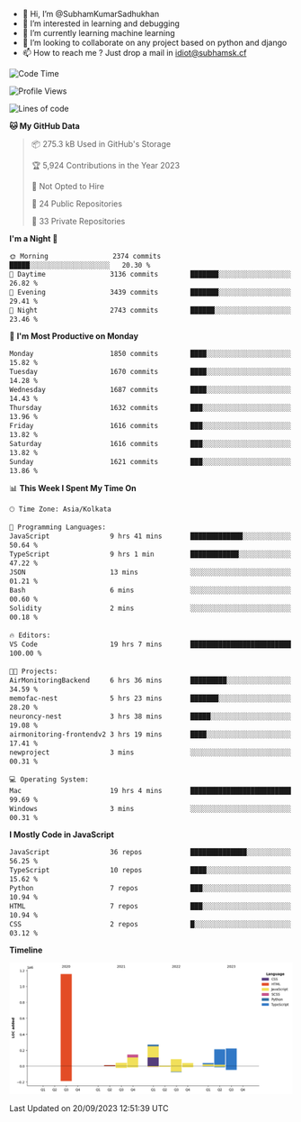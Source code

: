 - 👋 Hi, I’m @SubhamKumarSadhukhan
- 👀 I’m interested in learning and debugging
- 🌱 I’m currently learning machine learning
- 💞️ I’m looking to collaborate on any project based on python and django
- 📫 How to reach me ?
      Just drop a mail in idiot@subhamsk.cf

<!---
SubhamKumarSadhukhan/SubhamKumarSadhukhan is a ✨ special ✨ repository because its `README.md` (this file) appears on your GitHub profile.
You can click the Preview link to take a look at your changes.
--->


<!--START_SECTION:waka-->
![Code Time](http://img.shields.io/badge/Code%20Time-1%2C576%20hrs%2038%20mins-blue)

![Profile Views](http://img.shields.io/badge/Profile%20Views-11-blue)

![Lines of code](https://img.shields.io/badge/From%20Hello%20World%20I%27ve%20Written-2.2%20million%20lines%20of%20code-blue)

**🐱 My GitHub Data** 

> 📦 275.3 kB Used in GitHub's Storage 
 > 
> 🏆 5,924 Contributions in the Year 2023
 > 
> 🚫 Not Opted to Hire
 > 
> 📜 24 Public Repositories 
 > 
> 🔑 33 Private Repositories 
 > 
**I'm a Night 🦉** 

```text
🌞 Morning                2374 commits        █████░░░░░░░░░░░░░░░░░░░░   20.30 % 
🌆 Daytime                3136 commits        ███████░░░░░░░░░░░░░░░░░░   26.82 % 
🌃 Evening                3439 commits        ███████░░░░░░░░░░░░░░░░░░   29.41 % 
🌙 Night                  2743 commits        ██████░░░░░░░░░░░░░░░░░░░   23.46 % 
```
📅 **I'm Most Productive on Monday** 

```text
Monday                   1850 commits        ████░░░░░░░░░░░░░░░░░░░░░   15.82 % 
Tuesday                  1670 commits        ████░░░░░░░░░░░░░░░░░░░░░   14.28 % 
Wednesday                1687 commits        ████░░░░░░░░░░░░░░░░░░░░░   14.43 % 
Thursday                 1632 commits        ███░░░░░░░░░░░░░░░░░░░░░░   13.96 % 
Friday                   1616 commits        ███░░░░░░░░░░░░░░░░░░░░░░   13.82 % 
Saturday                 1616 commits        ███░░░░░░░░░░░░░░░░░░░░░░   13.82 % 
Sunday                   1621 commits        ███░░░░░░░░░░░░░░░░░░░░░░   13.86 % 
```


📊 **This Week I Spent My Time On** 

```text
🕑︎ Time Zone: Asia/Kolkata

💬 Programming Languages: 
JavaScript               9 hrs 41 mins       █████████████░░░░░░░░░░░░   50.64 % 
TypeScript               9 hrs 1 min         ████████████░░░░░░░░░░░░░   47.22 % 
JSON                     13 mins             ░░░░░░░░░░░░░░░░░░░░░░░░░   01.21 % 
Bash                     6 mins              ░░░░░░░░░░░░░░░░░░░░░░░░░   00.60 % 
Solidity                 2 mins              ░░░░░░░░░░░░░░░░░░░░░░░░░   00.18 % 

🔥 Editors: 
VS Code                  19 hrs 7 mins       █████████████████████████   100.00 % 

🐱‍💻 Projects: 
AirMonitoringBackend     6 hrs 36 mins       █████████░░░░░░░░░░░░░░░░   34.59 % 
memofac-nest             5 hrs 23 mins       ███████░░░░░░░░░░░░░░░░░░   28.20 % 
neuroncy-nest            3 hrs 38 mins       █████░░░░░░░░░░░░░░░░░░░░   19.08 % 
airmonitoring-frontendv2 3 hrs 19 mins       ████░░░░░░░░░░░░░░░░░░░░░   17.41 % 
newproject               3 mins              ░░░░░░░░░░░░░░░░░░░░░░░░░   00.31 % 

💻 Operating System: 
Mac                      19 hrs 4 mins       █████████████████████████   99.69 % 
Windows                  3 mins              ░░░░░░░░░░░░░░░░░░░░░░░░░   00.31 % 
```

**I Mostly Code in JavaScript** 

```text
JavaScript               36 repos            ██████████████░░░░░░░░░░░   56.25 % 
TypeScript               10 repos            ████░░░░░░░░░░░░░░░░░░░░░   15.62 % 
Python                   7 repos             ███░░░░░░░░░░░░░░░░░░░░░░   10.94 % 
HTML                     7 repos             ███░░░░░░░░░░░░░░░░░░░░░░   10.94 % 
CSS                      2 repos             █░░░░░░░░░░░░░░░░░░░░░░░░   03.12 % 
```



**Timeline**

![Lines of Code chart](https://raw.githubusercontent.com/SubhamKumarSadhukhan/SubhamKumarSadhukhan/main/assets/bar_graph.png)


 Last Updated on 20/09/2023 12:51:39 UTC
<!--END_SECTION:waka-->
